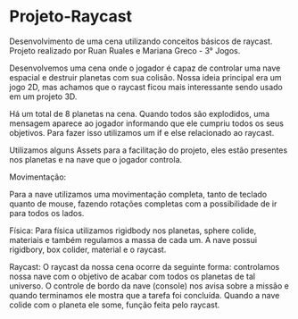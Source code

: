 # Projeto-Raycast
Desenvolvimento de uma cena utilizando conceitos básicos de raycast. Projeto realizado por Ruan Ruales e Mariana Greco - 3° Jogos.

Desenvolvemos uma cena onde o jogador é capaz de controlar uma nave espacial e destruir planetas com sua colisão. Nossa ideia principal era um jogo 2D, mas achamos que o raycast ficou mais interessante sendo usado em um projeto 3D. 




Há um total de 8 planetas na cena. Quando todos são explodidos, uma mensagem aparece ao jogador informando que ele cumpriu todos os seus objetivos. Para fazer isso utilizamos um if e else relacionado ao raycast.



Utilizamos alguns Assets para a facilitação do projeto, eles estão presentes nos planetas e na nave que o jogador controla.


Movimentação:

Para a nave utilizamos uma movimentação completa, tanto de teclado quanto de mouse, fazendo rotações completas com a possibilidade de ir para todos os lados.

Física:
Para física utilizamos rigidbody nos planetas, sphere colide, materiais e também regulamos a massa de cada um. A nave possui rigidbory, box colider, material e o raycast.

Raycast:
O raycast da nossa cena ocorre da seguinte forma: controlamos nossa nave com o objetivo de acabar com todos os planetas de tal universo. O controle de bordo da nave (console) nos avisa sobre a missão e quando terminamos ele mostra que a tarefa foi concluída. Quando a nave colide com o planeta ele some, função feita pelo raycast.

